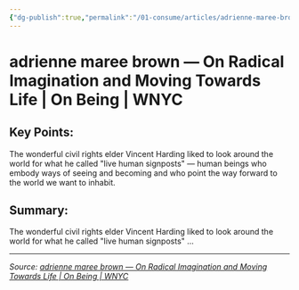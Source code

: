 ```yaml
---
{"dg-publish":true,"permalink":"/01-consume/articles/adrienne-maree-brown-on-radical-imagination-and-moving-towards-life-on-being-wnyc/","title":"adrienne maree brown — On Radical Imagination and Moving Towards Life | On Being | WNYC"}
---
```



# adrienne maree brown — On Radical Imagination and Moving Towards Life | On Being | WNYC

## Key Points:
The wonderful civil rights elder Vincent Harding liked to look around the world for what he called "live human signposts" — human beings who embody ways of seeing and becoming and who point the way forward to the world we want to inhabit.

## Summary:
The wonderful civil rights elder Vincent Harding liked to look around the world for what he called "live human signposts" ...

---

*Source: [adrienne maree brown — On Radical Imagination and Moving Towards Life | On Being | WNYC](https://www.wnyc.org/story/adrienne-maree-brown--on-radical-imagination-and-moving-towards-life/)*
